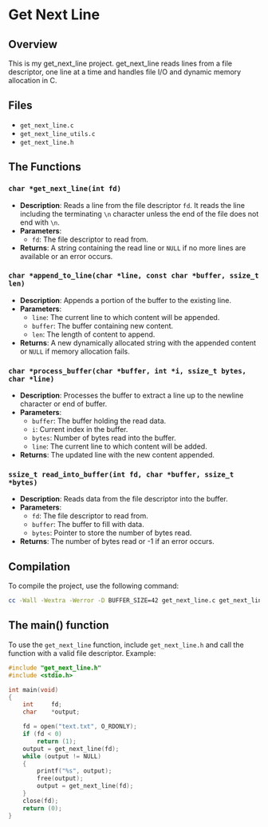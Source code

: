 # Get Next Line

## Overview

This is my get_next_line project. get_next_line reads lines from a file descriptor, one line at a time and handles file I/O and dynamic memory allocation in C.

## Files

- `get_next_line.c`
- `get_next_line_utils.c`
- `get_next_line.h`

## The Functions

### `char *get_next_line(int fd)`

- **Description**: Reads a line from the file descriptor `fd`. It reads the line including the terminating `\n` character unless the end of the file does not end with `\n`.
- **Parameters**: 
  - `fd`: The file descriptor to read from.
- **Returns**: A string containing the read line or `NULL` if no more lines are available or an error occurs.

### `char *append_to_line(char *line, const char *buffer, ssize_t len)`

- **Description**: Appends a portion of the buffer to the existing line.
- **Parameters**:
  - `line`: The current line to which content will be appended.
  - `buffer`: The buffer containing new content.
  - `len`: The length of content to append.
- **Returns**: A new dynamically allocated string with the appended content or `NULL` if memory allocation fails.

### `char *process_buffer(char *buffer, int *i, ssize_t bytes, char *line)`

- **Description**: Processes the buffer to extract a line up to the newline character or end of buffer.
- **Parameters**:
  - `buffer`: The buffer holding the read data.
  - `i`: Current index in the buffer.
  - `bytes`: Number of bytes read into the buffer.
  - `line`: The current line to which content will be added.
- **Returns**: The updated line with the new content appended.

### `ssize_t read_into_buffer(int fd, char *buffer, ssize_t *bytes)`

- **Description**: Reads data from the file descriptor into the buffer.
- **Parameters**:
  - `fd`: The file descriptor to read from.
  - `buffer`: The buffer to fill with data.
  - `bytes`: Pointer to store the number of bytes read.
- **Returns**: The number of bytes read or -1 if an error occurs.

## Compilation

To compile the project, use the following command:

```bash
cc -Wall -Wextra -Werror -D BUFFER_SIZE=42 get_next_line.c get_next_line_utils.c -o get_next_line
```

## The main() function

To use the `get_next_line` function, include `get_next_line.h` and call the function with a valid file descriptor. Example:

```c
#include "get_next_line.h"
#include <stdio.h>

int	main(void)
{
	int		fd;
	char	*output;

	fd = open("text.txt", O_RDONLY);
	if (fd < 0)
		return (1);
	output = get_next_line(fd);
	while (output != NULL)
	{
		printf("%s", output);
		free(output);
		output = get_next_line(fd);
	}
	close(fd);
	return (0);
}
```
